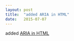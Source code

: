 ```yaml
---
layout: post
title:  "added ARIA in HTML"
date:   2015-07-07
---
```


added [ARIA in HTML](/spec/)

